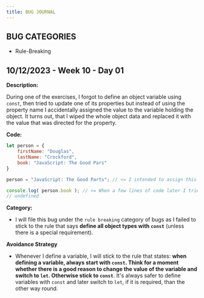 ```yaml
---
title: BUG JOURNAL
---
```


## BUG CATEGORIES

  - Rule-Breaking

## 10/12/2023 - Week 10 - Day 01

  **Description:**

  During one of the exercises, I forgot to define an object variable using `const`, then tried to update one of its properties but instead of using the property name I accidentally assigned the value to the variable holding the object. It turns out, that I wiped the whole object data and replaced it with the value that was directed for the property.


  **Code:**

  ```js
  let person = {
      firstName: "Douglas",
      lastName: "Crockford",
      book: "JavaScript: The Good Pars"
  }

  person = "JavaScript: The Good Parts"; // <= I intended to assign this to person.book property

  console.log( person.book ); // <= When a few lines of code later I tried to access the book property, I got undefined
  // undefined
  ```

  **Category:**

  - I will file this bug under the `rule breaking` category of bugs as I failed to stick to the rule that says **define all object types with `const`** (unless there is a special requirement).

  **Avoidance Strategy**

  - Whenever I define a variable, I will stick to the rule that states: **when defining a variable, always start with `const`. Think for a moment whether there is a good reason to change the value of the variable and switch to `let`. Otherwise stick to `const`**. It's always safer to define variables with `const` and later switch to `let`, if it is required, than the other way round.


